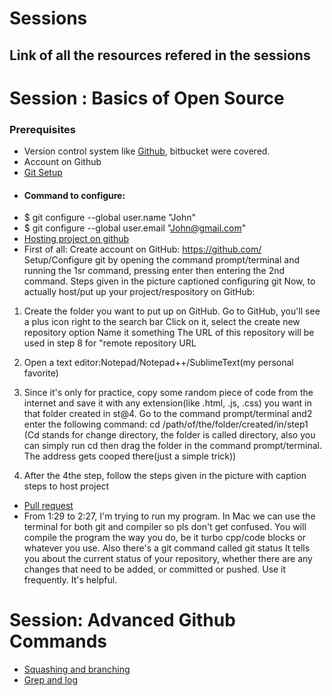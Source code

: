 # Sessions


## Link of all the resources refered in the sessions

# Session : Basics of Open Source

### Prerequisites

* Version control system like [Github](https://git-scm.com/downloads), bitbucket were covered.
* Account on Github
* [Git Setup](https://git-scm.com/book/en/v2/Getting-Started-First-Time-Git-Setup)
* #### Command to configure: 
* $ git configure --global user.name "John"
* $ git configure --global user.email "John@gmail.com"
* [Hosting project on github](https://drive.google.com/file/d/0B3nIqUVBKKGIbmgzMmU5TkFrNEE/view?usp=sharing)
* First of all: Create account on GitHub: https://github.com/    
Setup/Configure git by opening the command prompt/terminal and running the 1sr command, pressing enter then entering the 2nd command. Steps given in the picture captioned configuring git
Now, to actually host/put up your project/respository on GitHub: 

1. Create the folder you want to put up on GitHub. Go to GitHub, you'll see a plus icon right to the search bar
Click on it, select the create new repository option
Name it something
The URL of this repository will be used in step 8 for "remote repository URL
 
2. Open a text editor:Notepad/Notepad++/SublimeText(my personal favorite)

3. Since it's only for practice, copy some random piece of code from the internet and save it with any extension(like .html, .js, .css) you want in that folder created in st@4. Go to the command prompt/terminal and2 enter the following command: cd /path/of/the/folder/created/in/step1
(Cd stands for change directory, the folder is called directory, also you can simply run cd then drag the folder in the command prompt/terminal. The address gets cooped there(just a simple trick))

5. After the 4the step, follow the steps given in the picture with caption steps to host project

* [Pull request]( https://drive.google.com/file/d/16T-zHCZzUwOZdCErrc1R_QvVwYfrL4eI/view?usp=sharing)
* From 1:29 to 2:27, I'm trying to run my program. In Mac we can use the terminal for both git and compiler so pls don't get confused. You will compile the program the way you do, be it turbo cpp/code blocks or whatever you use.
Also there's a git command called git status 
It tells you about the current status of your repository, whether there are any changes that need to be added, or committed or pushed. 
Use it frequently. It's helpful.

# Session: Advanced Github Commands

* [Squashing and branching](https://github.com/chhavip/Git-Guide#branching-and-pull-requests)
* [Grep and log](https://github.com/bpassos/git-commands#git-grep)

